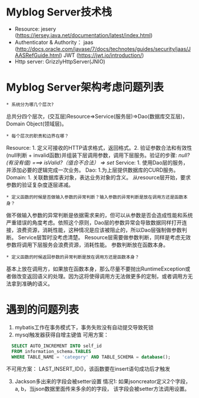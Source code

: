 # Myblog Server技术栈
* Resource:
jesery (https://jersey.java.net/documentation/latest/index.html)
* Authenticator & Authority：
jaas  (http://docs.oracle.com/javase/7/docs/technotes/guides/security/jaas/JAASRefGuide.html)
JWT (https://jwt.io/introduction/)
* Http server:
GrizzlyHttpServer(JNIO)

# Myblog Server架构考虑问题列表
```
* 系统分为哪几个层次?
```
总共分四个层次，(交互层)Resource=>Service(服务层)=>Dao(数据库交互层)，Domain Object(领域层)。

```
* 每个层次的职责和边界在哪？
```
Resource: 1. 定义可接收的HTTP请求格式，返回格式。2. 验证参数合法和有效性(null判断 + invalid函数)并组装下层调用参数，调用下层服务。验证的步骤: *null?(有没有值) ===> isValid?（值合不合法） => set*
Service: 1. 使用Dao层的服务，并添加必要的逻辑完成一次业务。
Dao: 1.为上层提供数据库的CURD服务。
Domain: 1. 关联数据库表对象，表达业务对象的含义。
从resource层开始，要求参数的验证复杂度逐层递减。

```
* 定义函数的时候是否做输入参数的异常判断？输入参数的异常判断是放在调用方还是函数本身？
```
做不做输入参数的异常判断是依据需求来的，但可以从参数是否会造成性能和系统严重错误的角度考虑。依照这个原则，Dao层的参数异常会导致数据同样打开连接，浪费资源，消耗性能，这种情况是应该被阻止的，所以Dao层强制做参数判断。
Service层暂时没考虑清楚。
Resource层需要做参数判断，同样是考虑无效参数将调用下层服务会浪费资源，消耗性能。
参数判断放在函数本身。

```
* 定义函数的时候返回参数的异常判断是放在调用方还是函数本身？
```
基本上放在调用方，如果放在函数本身，那么尽量不要抛出RuntimeException或者做改变返回语义的处理。因为这将使得调用方无法做更多的定制，或者调用方无法拿到准确的语义。


# 遇到的问题列表
1. mybatis工作在事务模式下，事务失败没有自动提交导致死锁
2. mysql触发器获得自增主键值
可用方案：

```sql
  SELECT AUTO_INCREMENT INTO self_id
  FROM information_schema.TABLES
  WHERE TABLE_NAME = 'category' AND TABLE_SCHEMA = database();
```

不可用方案：
LAST_INSERT_ID()，该函数要在insert语句成功后才触发

3. Jackson多出来的字段会被setter设置
情况1: 如果jsoncreator定义2个字段，a, b，当json数据里面传来多余的的字段，
该字段会被setter方法调用设置。




